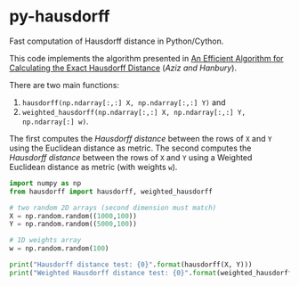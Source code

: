 # py-hausdorff
Fast computation of Hausdorff distance in Python/Cython. 

This code implements the algorithm presented in [An Efficient Algorithm for Calculating the Exact Hausdorff Distance](https://publik.tuwien.ac.at/files/PubDat_247739.pdf) (_Aziz and Hanbury_).

There are two main functions: 

1. `hausdorff(np.ndarray[:,:] X, np.ndarray[:,:] Y)` and
2. `weighted_hausdorff(np.ndarray[:,:] X, np.ndarray[:,:] Y, np.ndarray[:] w)`. 

The first computes the _Hausdorff distance_ between the rows of `X` and `Y` using the Euclidean distance as metric. The second computes the _Hausdorff distance_ between the rows of `X` and `Y` using a Weighted Euclidean distance as metric (with weights `w`). 

```python
import numpy as np
from hausdorff import hausdorff, weighted_hausdorff

# two random 2D arrays (second dimension must match)
X = np.random.random((1000,100))
Y = np.random.random((5000,100))

# 1D weights array
w = np.random.random(100)

print("Hausdorff distance test: {0}".format(hausdorff(X, Y)))
print("Weighted Hausdorff distance test: {0}".format(weighted_hausdorff(X, Y, w)))
```
